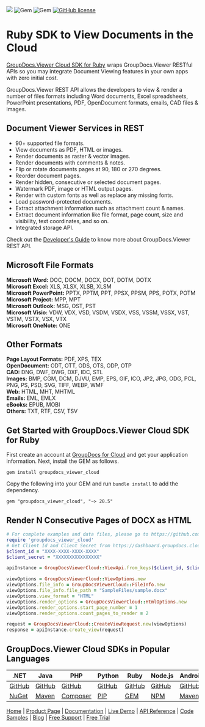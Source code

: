 ![](https://img.shields.io/badge/api-v2.0-lightgrey) ![Gem](https://img.shields.io/gem/v/groupdocs_viewer_cloud) ![Gem](https://img.shields.io/gem/dt/groupdocs_viewer_cloud) [![GitHub license](https://img.shields.io/github/license/groupdocs-viewer-cloud/groupdocs-viewer-cloud-dotnet)](https://github.com/groupdocs-viewer-cloud/groupdocs-viewer-cloud-dotnet/blob/master/LICENSE) 

# Ruby SDK to View Documents in the Cloud

[GroupDocs.Viewer Cloud SDK for Ruby](https://products.groupdocs.cloud/viewer/ruby) wraps GroupDocs.Viewer RESTful APIs so you may integrate Document Viewing features in your own apps with zero initial cost.

GroupDocs.Viewer REST API allows the developers to view & render a number of files formats including Word documents, Excel spreadsheets, PowerPoint presentations, PDF, OpenDocument formats, emails, CAD files & images.

## Document Viewer Services in REST

- 90+ supported file formats.
- View documents as PDF, HTML or images.
- Render documents as raster & vector images.
- Render documents with comments & notes.
- Flip or rotate documents pages at 90, 180 or 270 degrees.
- Reorder document pages.
- Render hidden, consecutive or selected document pages.
- Watermark PDF, image or HTML output pages.
- Render with custom fonts as well as replace any missing fonts.
- Load password-protected documents.
- Extract attachment information such as attachment count & names.
- Extract document information like file format, page count, size and visibility, text coordinates, and so on.
- Integrated storage API.

Check out the [Developer's Guide](https://docs.groupdocs.cloud/viewer/developer-guide/) to know more about GroupDocs.Viewer REST API.

## Microsoft File Formats

**Microsoft Word:** DOC, DOCM, DOCX, DOT, DOTM, DOTX\
**Microsoft Excel:** XLS, XLSX, XLSB, XLSM\
**Microsoft PowerPoint:** PPTX, PPTM, PPT, PPSX, PPSM, PPS, POTX, POTM\
**Microsoft Project:** MPP, MPT\
**Microsoft Outlook:** MSG, OST, PST\
**Microsoft Visio:** VDW, VDX, VSD, VSDM, VSDX, VSS, VSSM, VSSX, VST, VSTM, VSTX, VSX, VTX\
**Microsoft OneNote:** ONE

## Other Formats

**Page Layout Formats:** PDF, XPS, TEX\
**OpenDocument:** ODT, OTT, ODS, OTS, ODP, OTP\
**CAD:** DNG, DWF, DWG, DXF, IDC, STL\
**Images:** BMP, CGM, DCM, DJVU, EMP, EPS, GIF, ICO, JP2, JPG, ODG, PCL, PNG, PS, PSD, SVG, TIFF, WEBP, WMF\
**Web:** HTML, MHT, MHTML\
**Emails:** EML, EMLX\
**eBooks:** EPUB, MOBI\
**Others:** TXT, RTF, CSV, TSV

## Get Started with GroupDocs.Viewer Cloud SDK for Ruby

First create an account at [GroupDocs for Cloud](https://dashboard.groupdocs.cloud/) and get your application information. Next, install the GEM as follows.

```shell
gem install groupdocs_viewer_cloud
```    

Copy the following into your GEM and run `bundle install` to add the dependency.

```
gem "groupdocs_viewer_cloud", "~> 20.5"
```

## Render N Consecutive Pages of DOCX as HTML

```ruby
# For complete examples and data files, please go to https://github.com/groupdocs-viewer-cloud/groupdocs-viewer-cloud-ruby-samples
require 'groupdocs_viewer_cloud'
# Get Client Id and Client Secret from https://dashboard.groupdocs.cloud
$client_id = "XXXX-XXXX-XXXX-XXXX" 
$client_secret = "XXXXXXXXXXXXXXXX"

apiInstance = GroupDocsViewerCloud::ViewApi.from_keys($client_id, $client_secret)

viewOptions = GroupDocsViewerCloud::ViewOptions.new
viewOptions.file_info = GroupDocsViewerCloud::FileInfo.new
viewOptions.file_info.file_path = "SampleFiles/sample.docx"
viewOptions.view_format = "HTML"
viewOptions.render_options = GroupDocsViewerCloud::HtmlOptions.new
viewOptions.render_options.start_page_number = 1
viewOptions.render_options.count_pages_to_render = 2

request = GroupDocsViewerCloud::CreateViewRequest.new(viewOptions)
response = apiInstance.create_view(request)

```

## GroupDocs.Viewer Cloud SDKs in Popular Languages

| .NET | Java | PHP | Python | Ruby | Node.js | Android |
|---|---|---|---|---|---|---|
| [GitHub](https://github.com/groupdocs-viewer-cloud/groupdocs-viewer-cloud-dotnet) | [GitHub](https://github.com/groupdocs-viewer-cloud/groupdocs-viewer-cloud-java) | [GitHub](https://github.com/groupdocs-viewer-cloud/groupdocs-viewer-cloud-php) | [GitHub](https://github.com/groupdocs-viewer-cloud/groupdocs-viewer-cloud-python) | [GitHub](https://github.com/groupdocs-viewer-cloud/groupdocs-viewer-cloud-ruby)  | [GitHub](https://github.com/groupdocs-viewer-cloud/groupdocs-viewer-cloud-node) | [GitHub](https://github.com/groupdocs-viewer-cloud/groupdocs-viewer-cloud-android) |
| [NuGet](https://www.nuget.org/packages/GroupDocs.Viewer-Cloud/) | [Maven](https://repository.groupdocs.cloud/webapp/#/artifacts/browse/tree/General/repo/com/groupdocs/groupdocs-viewer-cloud) | [Composer](https://packagist.org/packages/groupdocscloud/groupdocs-viewer-cloud) | [PIP](https://pypi.org/project/groupdocs-viewer-cloud/) | [GEM](https://rubygems.org/gems/groupdocs_viewer_cloud)  | [NPM](https://www.npmjs.com/package/groupdocs-viewer-cloud) | [Maven](https://repository.groupdocs.cloud/webapp/#/artifacts/browse/tree/General/repo/com/groupdocs/groupdocs-viewer-cloud-android) | 

[Home](https://www.groupdocs.cloud/) | [Product Page](https://products.groupdocs.cloud/viewer/ruby) | [Documentation](https://docs.groupdocs.cloud/viewer/) | [Live Demo](https://products.groupdocs.app/viewer/total) | [API Reference](https://apireference.groupdocs.cloud/viewer/) | [Code Samples](https://github.com/groupdocs-viewer-cloud/groupdocs-viewer-cloud-ruby-samples) | [Blog](https://blog.groupdocs.cloud/category/viewer/) | [Free Support](https://forum.groupdocs.cloud/c/viewer) | [Free Trial](https://dashboard.groupdocs.cloud)
